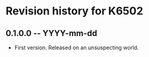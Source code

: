 # Revision history for K6502

## 0.1.0.0 -- YYYY-mm-dd

* First version. Released on an unsuspecting world.
